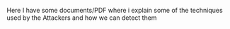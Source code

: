Here I have some documents/PDF where i explain some of the techniques used by the Attackers and how we can detect them

